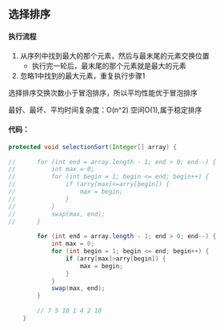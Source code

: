 ## 选择排序

#### 执行流程

1. 从序列中找到最大的那个元素，然后与最末尾的元素交换位置
   - 执行完一轮后，最末尾的那个元素就是最大的元素
2. 忽略1中找到的最大元素，重复执行步骤1

选择排序交换次数小于冒泡排序，所以平均性能优于冒泡排序

最好、最坏、平均时间复杂度：O(n^2) 空间O(1),属于稳定排序

#### 代码：

```java
protected void selectionSort(Integer[] array) {
		
//		for (int end = array.length - 1; end > 0; end--) {
//			int max = 0;
//			for (int begin = 1; begin <= end; begin++) {
//				if (arry[max]<=arry[begin]) {
//					max = begin;
//				}
//			}
//			swap(max, end);
//		}
		
		for (int end = array.length - 1; end > 0; end--) {
			int max = 0;
			for (int begin = 1; begin <= end; begin++) {
				if (arry[max]>arry[begin]) {
					max = begin;
				}
			}
			swap(max, end);
		}
		
		// 7 5 10 1 4 2 10 
	}
```

